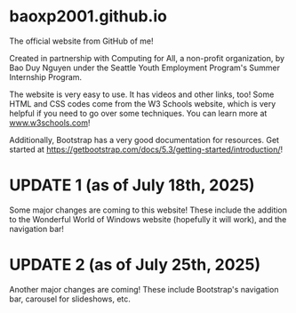 # baoxp2001.github.io
The official website from GitHub of me! 

Created in partnership with Computing for All, a non-profit organization, by Bao Duy Nguyen under the Seattle Youth Employment Program's Summer Internship Program.

The website is very easy to use. It has videos and other links, too!
Some HTML and CSS codes come from the W3 Schools website, which is very helpful if you need to go over some techniques. You can learn more at www.w3schools.com!

Additionally, Bootstrap has a very good documentation for resources.
Get started at https://getbootstrap.com/docs/5.3/getting-started/introduction/!


# UPDATE 1 (as of July 18th, 2025)
Some major changes are coming to this website! These include the addition to the Wonderful World of Windows website (hopefully it will work), and the navigation bar!

# UPDATE 2 (as of July 25th, 2025)
Another major changes are coming! These include Bootstrap's navigation bar,
carousel for slideshows, etc.